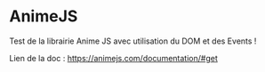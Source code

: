 # AnimeJS
Test de la librairie Anime JS avec utilisation du DOM et des Events ! 

Lien de la doc :
https://animejs.com/documentation/#get
